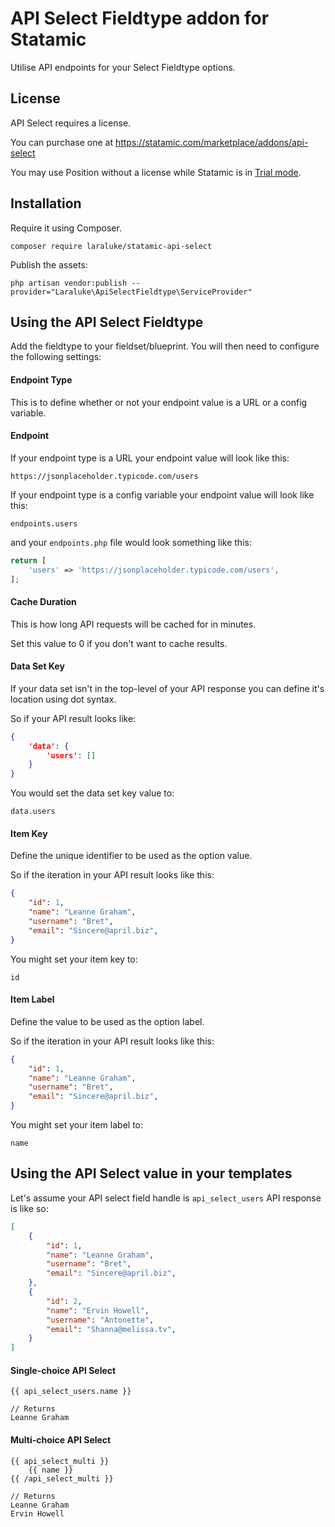 # API Select Fieldtype addon for Statamic

Utilise API endpoints for your Select Fieldtype options.

## License

API Select requires a license.  

You can purchase one at https://statamic.com/marketplace/addons/api-select

You may use Position without a license while Statamic is in [Trial mode](https://docs.statamic.com/knowledge-base/trial-mode).

## Installation

Require it using Composer.

```
composer require laraluke/statamic-api-select
```

Publish the assets:

```
php artisan vendor:publish --provider="Laraluke\ApiSelectFieldtype\ServiceProvider"
```

## Using the API Select Fieldtype

Add the fieldtype to your fieldset/blueprint. You will then need to configure the following settings:

#### Endpoint Type

This is to define whether or not your endpoint value is a URL or a config variable.

#### Endpoint

If your endpoint type is a URL your endpoint value will look like this:

```
https://jsonplaceholder.typicode.com/users
```

If your endpoint type is a config variable your endpoint value will look like this:

```
endpoints.users
```

and your `endpoints.php` file would look something like this:

```php
return [
    'users' => 'https://jsonplaceholder.typicode.com/users',
];
```

#### Cache Duration

This is how long API requests will be cached for in minutes.

Set this value to 0 if you don't want to cache results.

#### Data Set Key

If your data set isn't in the top-level of your API response you can define it's location using dot syntax.

So if your API result looks like:

```json
{
    'data': {
        'users': []
    }
}
```

You would set the data set key value to:

```
data.users
```

#### Item Key

Define the unique identifier to be used as the option value.

So if the iteration in your API result looks like this:

```json
{
    "id": 1,
    "name": "Leanne Graham",
    "username": "Bret",
    "email": "Sincere@april.biz",
}
```

You might set your item key to:

```
id
```

#### Item Label

Define the value to be used as the option label.

So if the iteration in your API result looks like this:

```json
{
    "id": 1,
    "name": "Leanne Graham",
    "username": "Bret",
    "email": "Sincere@april.biz",
}
```

You might set your item label to:

```
name
```

## Using the API Select value in your templates

Let's assume your API select field handle is `api_select_users` API response is like so:

```json
[
    {
        "id": 1,
        "name": "Leanne Graham",
        "username": "Bret",
        "email": "Sincere@april.biz",
    },
    {
        "id": 2,
        "name": "Ervin Howell",
        "username": "Antonette",
        "email": "Shanna@melissa.tv",
    }
]
```

#### Single-choice API Select

```
{{ api_select_users.name }}

// Returns
Leanne Graham
```

#### Multi-choice API Select

```
{{ api_select_multi }}
    {{ name }}
{{ /api_select_multi }}

// Returns
Leanne Graham
Ervin Howell
```
